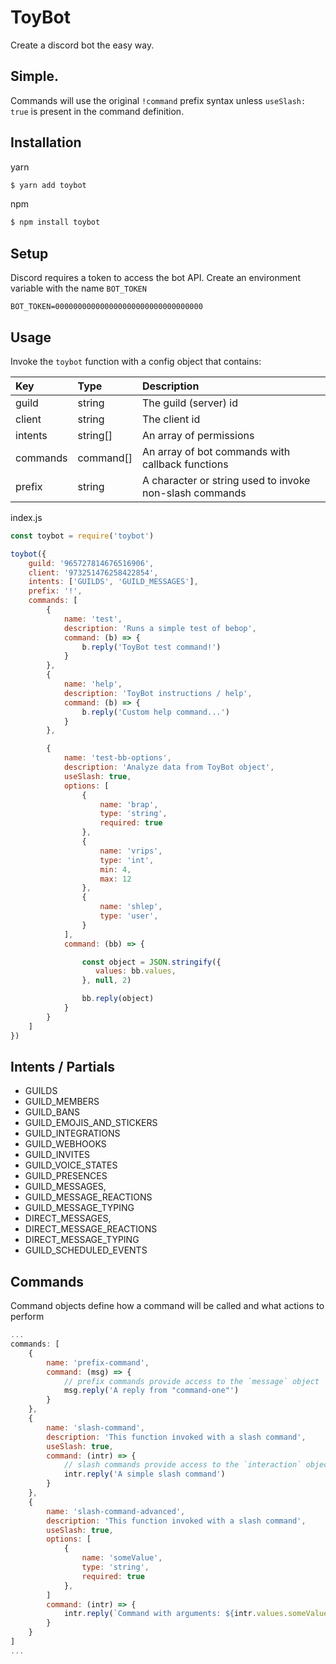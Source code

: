 # ToyBot

Create a discord bot the easy way.


## Simple.


Commands will use the original `!command` prefix syntax unless `useSlash: true` is
present in the command definition.




## Installation

yarn
```bash
$ yarn add toybot
```

npm
```bash
$ npm install toybot
```





## Setup

Discord requires a token to access the bot API. Create an environment
variable with the name `BOT_TOKEN`
```
BOT_TOKEN=000000000000000000000000000000000
```





## Usage

Invoke the `toybot` function with a config object that contains:

| Key | Type | Description |
|:--|:--|:--|
guild   | string | The guild (server) id
client  | string | The client id
intents | string[] | An array of permissions
commands | command[] | An array of bot commands with callback functions
prefix | string | A character or string used to invoke non-slash commands


index.js
```js
const toybot = require('toybot')

toybot({
    guild: '965727814676516906',
    client: '973251476258422854',
    intents: ['GUILDS', 'GUILD_MESSAGES'],
    prefix: '!',
    commands: [
        {
            name: 'test',
            description: 'Runs a simple test of bebop',
            command: (b) => {
                b.reply('ToyBot test command!')
            }
        },
        {
            name: 'help',
            description: 'ToyBot instructions / help',
            command: (b) => {
                b.reply('Custom help command...')
            }
        },

        {
            name: 'test-bb-options',
            description: 'Analyze data from ToyBot object',
            useSlash: true,
            options: [
                {
                    name: 'brap',
                    type: 'string',
                    required: true
                },
                {
                    name: 'vrips',
                    type: 'int',
                    min: 4,
                    max: 12
                },
                {
                    name: 'shlep',
                    type: 'user',
                }
            ],
            command: (bb) => {

                const object = JSON.stringify({
                   values: bb.values,
                }, null, 2)

                bb.reply(object)
            }
        }
    ]
})
```



## Intents / Partials


- GUILDS
- GUILD_MEMBERS
- GUILD_BANS
- GUILD_EMOJIS_AND_STICKERS
- GUILD_INTEGRATIONS
- GUILD_WEBHOOKS
- GUILD_INVITES
- GUILD_VOICE_STATES
- GUILD_PRESENCES
- GUILD_MESSAGES,
- GUILD_MESSAGE_REACTIONS
- GUILD_MESSAGE_TYPING
- DIRECT_MESSAGES,
- DIRECT_MESSAGE_REACTIONS
- DIRECT_MESSAGE_TYPING
- GUILD_SCHEDULED_EVENTS






## Commands

Command objects define how a command will be called and what actions to perform

```js
...
commands: [
    {
        name: 'prefix-command',
        command: (msg) => {
            // prefix commands provide access to the `message` object
            msg.reply('A reply from "command-one"')
        }
    },
    {
        name: 'slash-command',
        description: 'This function invoked with a slash command',
        useSlash: true,
        command: (intr) => {
            // slash commands provide access to the `interaction` object
            intr.reply('A simple slash command')
        }
    },
    {
        name: 'slash-command-advanced',
        description: 'This function invoked with a slash command',
        useSlash: true,
        options: [
            {
                name: 'someValue',
                type: 'string',
                required: true
            },
        ]
        command: (intr) => {
            intr.reply(`Command with arguments: ${intr.values.someValue}`)
        }
    }
]
...


```